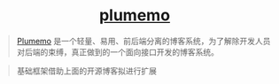 <h1 align="center"><a href="https://github.com/byteblogs168/plumemo" target="_blank">plumemo</a></h1>

> [Plumemo](https://www.plumemo.com/) 是一个轻量、易用、前后端分离的博客系统，为了解除开发人员对后端的束缚，真正做到的一个面向接口开发的博客系统。

>基础框架借助上面的开源博客拟进行扩展
